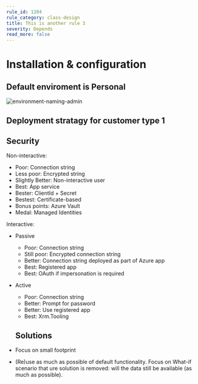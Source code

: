 ```yaml
---
rule_id: 1204
rule_category: class-design
title: This is another rule 3
severity: Depends
read_more: false
---
```


# Installation & configuration 

## Default enviroment is Personal

![environment-naming-admin](/assets/environment-naming-admin.png)

## Deployment stratagy for customer type 1


## Security

Non-interactive:

- Poor: Connection string
- Less poor: Encrypted string
- Slightly Better: Non-interactive user
- Best: App service
- Bester: ClientId + Secret
- Bestest: Certificate-based
- Bonus points: Azure Vault
- Medal: Managed Identities

Interactive:

- Passive
  - Poor: Connection string
  - Still poor: Encrypted connection string
  - Better: Connection string deployed as part of Azure app
  - Best: Registered app
  - Best: OAuth if impersonation is required

- Active
  - Poor: Connection string
  - Better: Prompt for password
  - Better: Use registered app
  - Best: Xrm.Tooling

  ## Solutions

- Focus on small footprint
- (Re)use as much as possible of default functionality. Focus on What-if scenario that ure solution is removed: will the data still be available (as much as possible).
